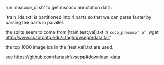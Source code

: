 run `mscoco_dl.sh' to get mscoco annotation data.

`train_ids.txt' is partitioned into 4 parts so that we can parse faster by parsing the parts in parallel.

the splits seem to come from [train,test,val].txt in `coco_precomp' of `wget http://www.cs.toronto.edu/~faghri/vsepp/data.tar' 

the top 1000 image ids in the [test,val].txt are used.

see https://github.com/fartashf/vsepp#download-data 
